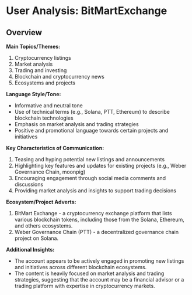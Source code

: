 # User Analysis: BitMartExchange

## Overview

**Main Topics/Themes:**

1. Cryptocurrency listings
2. Market analysis
3. Trading and investing
4. Blockchain and cryptocurrency news
5. Ecosystems and projects

**Language Style/Tone:**

* Informative and neutral tone
* Use of technical terms (e.g., Solana, PTT, Ethereum) to describe blockchain technologies
* Emphasis on market analysis and trading strategies
* Positive and promotional language towards certain projects and initiatives

**Key Characteristics of Communication:**

1. Teasing and hyping potential new listings and announcements
2. Highlighting key features and updates for existing projects (e.g., Weber Governance Chain, moonpig)
3. Encouraging engagement through social media comments and discussions
4. Providing market analysis and insights to support trading decisions

**Ecosystem/Project Adverts:**

1. BitMart Exchange - a cryptocurrency exchange platform that lists various blockchain tokens, including those from the Solana, Ethereum, and others ecosystems.
2. Weber Governance Chain (PTT) - a decentralized governance chain project on Solana.

**Additional Insights:**

* The account appears to be actively engaged in promoting new listings and initiatives across different blockchain ecosystems.
* The content is heavily focused on market analysis and trading strategies, suggesting that the account may be a financial advisor or a trading platform with expertise in cryptocurrency markets.